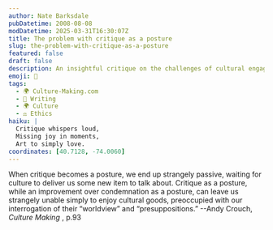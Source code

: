 ```yaml
---
author: Nate Barksdale
pubDatetime: 2008-08-08
modDatetime: 2025-03-31T16:30:07Z
title: The problem with critique as a posture
slug: the-problem-with-critique-as-a-posture
featured: false
draft: false
description: An insightful critique on the challenges of cultural engagement and the tendency toward passive critique rather than active enjoyment of cultural goods. "When critique becomes a posture, we end up strangely passive, waiting for culture to deliver us some new item to talk about. Critique as a posture, while an improvement over condemnation as a posture, can leave us strangely unable simply to enjoy cultural goods, preoccupied with our interrogation of their 'worldview' and 'presuppositions.'"
emoji: 🧐
tags:
  - 🌍 Culture-Making.com
  - 📝 Writing
  - 🌍 Culture
  - ⚖️ Ethics
haiku: |
  Critique whispers loud,  
  Missing joy in moments,  
  Art to simply love.
coordinates: [40.7128, -74.0060]
---
```


When critique becomes a posture, we end up strangely passive, waiting for culture to deliver us some new item to talk about. Critique as a posture, while an improvement over condemnation as a posture, can leave us strangely unable simply to enjoy cultural goods, preoccupied with our interrogation of their “worldview” and “presuppositions.”
--Andy Crouch, _Culture Making_ , p.93
